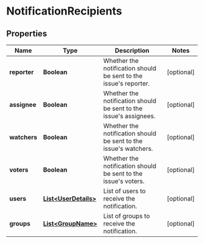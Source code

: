 # NotificationRecipients

## Properties
Name | Type | Description | Notes
------------ | ------------- | ------------- | -------------
**reporter** | **Boolean** | Whether the notification should be sent to the issue&#x27;s reporter. |  [optional]
**assignee** | **Boolean** | Whether the notification should be sent to the issue&#x27;s assignees. |  [optional]
**watchers** | **Boolean** | Whether the notification should be sent to the issue&#x27;s watchers. |  [optional]
**voters** | **Boolean** | Whether the notification should be sent to the issue&#x27;s voters. |  [optional]
**users** | [**List&lt;UserDetails&gt;**](UserDetails.md) | List of users to receive the notification. |  [optional]
**groups** | [**List&lt;GroupName&gt;**](GroupName.md) | List of groups to receive the notification. |  [optional]
